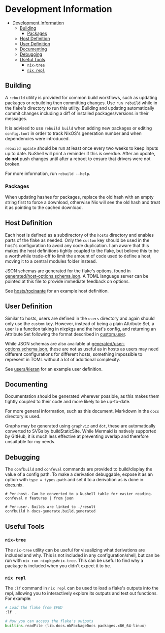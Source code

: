 # Development Information

- [Development Information](#development-information)
  - [Building](#building)
    - [Packages](#packages)
  - [Host Definition](#host-definition)
  - [User Definition](#user-definition)
  - [Documenting](#documenting)
  - [Debugging](#debugging)
  - [Useful Tools](#useful-tools)
    - [`nix-tree`](#nix-tree)
    - [`nix repl`](#nix-repl)

## Building

A `rebuild` utility is provided for common build workflows, such as updating
packages or rebuilding then committing changes. Use `run rebuild` while in the
flake's directory to run this utility. Building and updating automatically
commit changes including a diff of installed packages/versions in their
messages.

It is advised to use `rebuild build` when adding new packages or editing
`config.toml` in order to track NixOS's generation number and when dependencies
were introduced.

`rebuild update` should be run at least once every two weeks to keep inputs up
to date. NuShell will print a reminder if this is overdue. After an update, **do
not** push changes until after a reboot to ensure that drivers were not broken.

For more information, run `rebuild --help`.

### Packages

When updating hashes for packages, replace the old hash with an empty string
first to force a download, otherwise Nix will see the old hash and treat it as
pointing to the cached download.

<!-- TODO: Can this be automated? -->

## Host Definition

Each host is defined as a subdirectory of the `hosts` directory and enables
parts of the flake as needed. Only the `custom` key should be used in the host's
configuration to avoid any code duplication. I am aware that this makes the host
definitions tightly coupled to the flake, but believe this to be a worthwhile
trade-off to limit the amount of code used to define a host, moving it to a
central modules folder instead.

JSON schemas are generated for the flake's options, found in
[generated/host-options.schema.json](./generated/host-options.schema.json). A
TOML language server can be pointed at this file to provide immediate feedback
on options.

See [hosts/rocinante](../hosts/rocinante/) for an example host definition.

## User Definition

Similar to hosts, users are defined in the `users` directory and again should
only use the `custom` key. However, instead of being a plain Attribute Set, a
user is a function taking in nixpkgs and the host's config, and returning an
Attribute Set following the format described in
[custom.user](./generated/host-options.md#customuser).

While JSON schemas are also available at
[generated/user-options.schema.json](./generated/user-options.schema.json),
these are not as useful as in hosts as users may need different configurations
for different hosts, something impossible to represent in TOML without a lot of
additional complexity.

See [users/kieran](../users/kieran/default.nix) for an example user definition.

## Documenting

Documentation should be generated wherever possible, as this makes them tightly
coupled to their code and more likely to be up-to-date.

For more general information, such as this document, Markdown in the `docs`
directory is used.

Graphs may be generated using `graphviz` and `dot`, these are automatically
converted to SVGs by buildStaticSite. While Mermaid is natively supported by
GitHub, it is much less effective at preventing overlap and therefore unsuitable
for my needs.

## Debugging

The `confbuild` and `confeval` commands are provided to build/display the value
of a config path. To make a derivation debuggable, expose it as an option with
`type = types.path` and set it to a derivation as is done in
[docs.nix](../modules/home/docs.nix).

```nu
# Per-host. Can be converted to a Nushell table for easier reading.
confeval n features | from json

# Per-user. Builds are linked to ./result
confbuild h docs-generate.build.generated
```

## Useful Tools

### `nix-tree`

The `nix-tree` utility can be useful for visualizing what derivations are
included and why. This is not included in any configuration/shell, but can be
run with `nix run nixpkgs#nix-tree`. This can be useful to find why a package is
included when you didn't expect it to be.

### `nix repl`

The `:lf` command in `nix repl` can be used to load a flake's outputs into the
repl, allowing you to interactively explore its outputs and test out functions.
For example:

```nix
# Load the flake from $PWD
:lf .

# Now you can access the flake's outputs
builtins.readFile (lib.docs.mkPackageDocs packages.x86_64-linux)
```

